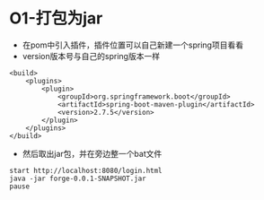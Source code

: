 # O1-打包为jar

* 在pom中引入插件，插件位置可以自己新建一个spring项目看看
* version版本号与自己的spring版本一样

```
<build>
    <plugins>
        <plugin>
            <groupId>org.springframework.boot</groupId>
            <artifactId>spring-boot-maven-plugin</artifactId>
            <version>2.7.5</version>
        </plugin>
    </plugins>
</build>
```

* 然后取出jar包，并在旁边整一个bat文件

```
start http://localhost:8080/login.html
java -jar forge-0.0.1-SNAPSHOT.jar
pause
```